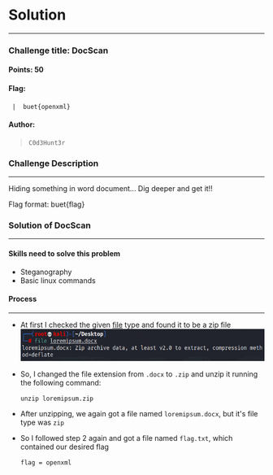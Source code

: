 # Solution

---

### Challenge title: DocScan

#### Points: 50

#### Flag:

```
 |  buet{openxml}
```

#### Author:

> ```
> C0d3Hunt3r
> ```

### Challenge Description

---

Hiding something in word document...
Dig deeper and get it!!

Flag format: buet{flag}

### Solution of DocScan

---

#### Skills need to solve this problem

+ Steganography
+ Basic linux commands

#### Process

---

+ At first I checked the given [file](./loremipsum.docx) type and found it to be a zip file
  ![zip](./Photos/zip.PNG)
+ So, I changed the file extension from `.docx` to `.zip` and unzip it running the following command:
  
  ```
  unzip loremipsum.zip
  ```
+ After unzipping, we again got a file named `loremipsum.docx`, but it's file type was `zip`
+ So I followed step 2 again and got a file named `flag.txt`, which contained our desired flag
  
  ```
  flag = openxml
  ```
